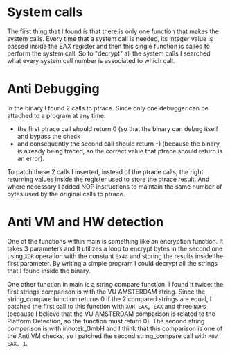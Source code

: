 # System calls
The first thing that I found is that there is only one function that makes the system calls.
Every time that a system call is needed, its integer value is passed inside the EAX register and then this single function is called to perform the system call. So to "decrypt" all the system calls I searched what every system call number is associated to which call.

# Anti Debugging
In the binary I found 2 calls to ptrace.
Since only one debugger can be attached to a program at any time:
- the first ptrace call should return 0 (so that the binary can debug itself and bypass the check
- and consequently the second call should return -1 (because the binary is already being traced, so the correct value that ptrace should return is an error).

To patch these 2 calls I inserted, instead of the ptrace calls, the right returning values inside the register used to store the ptrace result. And where necessary I added NOP instructions to maintain the same number of bytes used by the original calls to ptrace.

# Anti VM and HW detection 
One of the functions within main is something like an encryption function.  It takes 3 parameters and It utilizes a loop to encrypt bytes in the second one using `XOR` operation with the constant `0x4a` and storing the results inside the first parameter.
By writing a simple program I could decrypt all the strings that I found inside the binary.

One other function in main is a string compare function. I found it twice:
the first strings comparison is with the VU AMSTERDAM string. 
Since the string_compare function returns 0 if the 2 compared strings are equal, I patched the first call to this function with `XOR EAX, EAX` and  three `NOP`s (because I believe that the VU AMSTERDAM comparison is related to the Platform Detection, so the function must return 0).
The second string comparison is with innotek_GmbH and I think that this comparison is one of the Anti VM checks, so I patched the second string_compare call with  `MOV EAX, 1`. 
